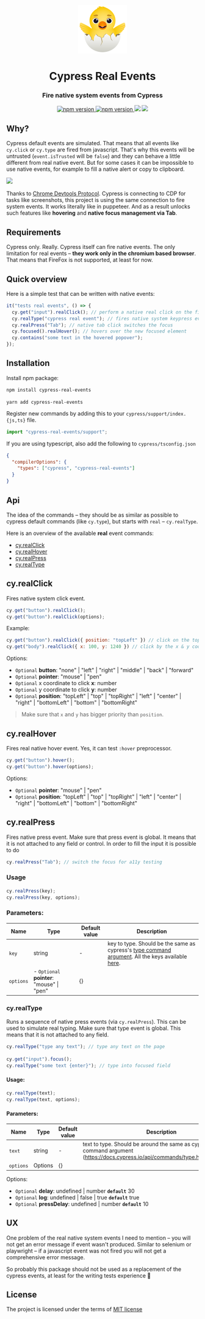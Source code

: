 <p align="center">
  <img src="./logo.png"/>
</p>
<h1 align="center"> Cypress Real Events </h1>
<h3 align="center"> Fire native system events from Cypress </h3>

<p align="center">
 <a href="https://www.npmjs.com/package/cypress-real-events">
   <img src="https://img.shields.io/npm/v/cypress-real-events?style=for-the-badge" alt="npm version">
 <a/>
 <a href="https://app.circleci.com/pipelines/github/dmtrKovalenko/cypress-real-events">
   <img src="https://img.shields.io/circleci/build/github/dmtrKovalenko/cypress-real-events/main?style=for-the-badge" alt="npm version">
 <a/>
 <img src="https://img.shields.io/badge/made-with%20love-orange?style=for-the-badge"/>
 <a href="https://twitter.com/dmtrKovalenko">
   <img src="https://img.shields.io/twitter/follow/dmtrKovalenko?color=blue&style=for-the-badge">
 <a/>
<p />

## Why?

Cypress default events are simulated. That means that all events like `cy.click` or `cy.type` are fired from javascript. That's why this events will be untrusted (`event.isTrusted` will be `false`) and they can behave a little different from real native event. But for some cases it can be impossible to use native events, for example to fill a native alert or copy to clipboard.

<img src="https://forthebadge.com/images/badges/it-works-why.svg">

Thanks to [Chrome Devtools Protocol](https://chromedevtools.github.io/devtools-protocol/). Cypress is connecting to CDP for tasks like screenshots, this project is using the same connection to fire system events. It works literally like in puppeteer. And as a result unlocks such features like **hovering** and **native focus management via Tab**.

## Requirements

Cypress only. Really. Cypress itself can fire native events. The only limitation for real events – **they work only in the chromium based browser**. That means that FireFox is not supported, at least for now.

## Quick overview

Here is a simple test that can be written with native events:

```js
it("tests real events", () => {
  cy.get("input").realClick(); // perform a native real click on the field
  cy.realType("cypress real event"); // fires native system keypress events and fills the field
  cy.realPress("Tab"); // native tab click switches the focus
  cy.focused().realHover(); // hovers over the new focused element
  cy.contains("some text in the hovered popover");
});
```

## Installation

Install npm package:

```
npm install cypress-real-events

yarn add cypress-real-events
```

Register new commands by adding this to your `cypress/support/index.{js,ts}` file.

```js
import "cypress-real-events/support";
```

If you are using typescript, also add the following to `cypress/tsconfig.json`

```json
{
  "compilerOptions": {
    "types": ["cypress", "cypress-real-events"]
  }
}
```

## Api

The idea of the commands – they should be as similar as possible to cypress default commands (like `cy.type`), but starts with `real` – `cy.realType`. 

Here is an overview of the available **real** event commands:
- [cy.realClick](#cyrealclick)
- [cy.realHover](#cyrealhover)
- [cy.realPress](#cyrealpress)
- [cy.realType](#cyrealtype)

## cy.realClick

Fires native system click event.

```jsx
cy.get("button").realClick();
cy.get("button").realClick(options);
```

Example: 

```js
cy.get("button").realClick({ position: "topLeft" }) // click on the top left corner of button
cy.get("body").realClick({ x: 100, y: 1240 }) // click by the x & y coordinates relative to the whole window
```

Options:

- `Optional` **button**: \"none\" \| \"left\" \| \"right\" \| \"middle\" \| \"back\" \| \"forward\"
- `Optional` **pointer**: \"mouse\" \| \"pen\"
- `Optional` x coordinate to click **x**: number 
- `Optional` y coordinate to click **y**: number
- `Optional`  **position**: "topLeft" | "top" | "topRight" | "left"  | "center" | "right" | "bottomLeft" | "bottom" | "bottomRight"

> Make sure that `x` and `y` has bigger priority than `position`. 

## cy.realHover

Fires real native hover event. Yes, it can test `:hover` preprocessor.

```jsx
cy.get("button").hover();
cy.get("button").hover(options);
```

Options:

- `Optional` **pointer**: \"mouse\" \| \"pen\"
- `Optional` **position**: "topLeft" | "top" | "topRight" | "left"  | "center" | "right" | "bottomLeft" | "bottom" | "bottomRight"

## cy.realPress

Fires native press event. Make sure that press event is global. It means that it is not attached to any field or control.
In order to fill the input it is possible to do

```jsx
cy.realPress("Tab"); // switch the focus for a11y testing
```

### Usage

```js
cy.realPress(key);
cy.realPress(key, options);
```

### Parameters:

| Name      | Type                                           | Default value | Description                                                                                                                          |
| --------- | ---------------------------------------------- | ------------- | ------------------------------------------------------------------------------------------------------------------------------------ |
| `key`     | string                                         | -             | key to type. Should be the same as cypress's [type command argument](https://docs.cypress.io/api/commands/type.html#Arguments). All the keys available [here](https://github.com/dmtrKovalenko/cypress-real-events/blob/main/src/keyCodeDefinitions.ts). |
| `options` | - `Optional` **pointer**: \"mouse\" \| \"pen\" | {}            |                                                                                                                                      |

### cy.realType

Runs a sequence of native press events (via `cy.realPress`). This can be used to simulate real typing.
Make sure that type event is global. This means that it is not attached to any field.

```js
cy.realType("type any text"); // type any text on the page

cy.get("input").focus();
cy.realType("some text {enter}"); // type into focused field
```

#### Usage:

```js
cy.realType(text);
cy.realType(text, options);
```

#### Parameters:

| Name      | Type    | Default value | Description                                                                                                                           |
| --------- | ------- | ------------- | ------------------------------------------------------------------------------------------------------------------------------------- |
| `text`    | string  | -             | text to type. Should be around the same as cypress's type command argument (https://docs.cypress.io/api/commands/type.html#Arguments) |
| `options` | Options | {}            |                                                                                                                                       |

Options:

- `Optional` **delay**: undefined \| number **`default`** 30
- `Optional` **log**: undefined \| false \| true
  **`default`** true
- `Optional` **pressDelay**: undefined \| number **`default`** 10

## UX

One problem of the real native system events I need to mention – you will not get an error message if event wasn't produced. Similar to selenium or playwright – if a javascript event was not fired you will not get a comprehensive error message.

So probably this package should not be used as a replacement of the cypress events, at least for the writing tests experience 🐨

## License

The project is licensed under the terms of [MIT license](./LICENSE)
